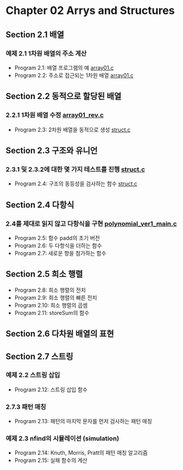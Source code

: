 # Chapter 02 Arrys and Structures 

## Section 2.1 배열

### 예제 2.1 1차원 배열의 주소 계산
 * Program 2.1: 배열 프로그램의 예 [array01.c](./array01.c)
 * Program 2.2: 주소로 접근되는 1차원 배열 [array01.c](./array01.c)

## Section 2.2 동적으로 할당된 배열
### 2.2.1 1차원 배열 수정 [array01_rev.c](./array01_rev.c)
 * Program 2.3: 2차원 배열을 동적으로 생성 [struct.c](./struct.c)

## Section 2.3 구조와 유니언
### 2.3.1 및 2.3.2에 대한 몇 가지 테스트를 진행 [struct.c](./struct.c)
 * Program 2.4: 구조의 동등성을 검사하는 함수 [struct.c](./struct.c)

## Section 2.4 다항식
### 2.4를 제대로 읽지 않고 다항식을 구현 [polynomial_ver1_main.c](./polynomial_ver1_main.c)
 * Program 2.5: 함수 padd의 초기 버전
 * Program 2.6: 두 다항식을 더하는 함수
 * Program 2.7: 새로운 항을 첨가하는 함수

## Section 2.5 희소 행렬
 * Program 2.8: 희소 행렬의 전치
 * Program 2.9: 희소 행렬의 빠른 전치
 * Program 2.10: 희소 행렬의 곱셈
 * Program 2.11: storeSum의 함수

## Section 2.6 다차원 배열의 표현

## Section 2.7 스트링

### 예제 2.2 스트링 삽입
 * Program 2.12: 스트링 삽입 함수

### 2.7.3 패턴 매칭
 * Program 2.13: 패턴의 마지막 문자를 먼저 검사하는 패턴 매칭

### 예제 2.3 nfind의 시뮬레이션 (simulation)

 * Program 2.14: Knuth, Morris, Pratt의 패턴 매칭 알고리즘
 * Program 2.15: 실패 함수의 계산
